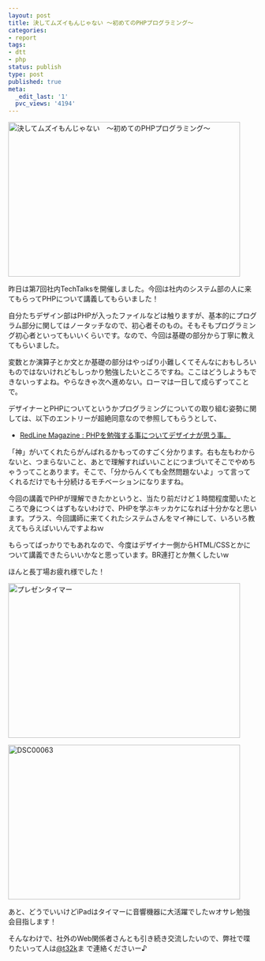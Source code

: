 ```yaml
---
layout: post
title: 決してムズイもんじゃない 〜初めてのPHPプログラミング〜
categories:
- report
tags:
- dtt
- php
status: publish
type: post
published: true
meta:
  _edit_last: '1'
  pvc_views: '4194'
---
```

<a title="決してムズイもんじゃない 〜初めてのPHPプログラミング〜 by t32k, on Flickr" href="http://www.flickr.com/photos/t32k/4745764968/"><img class="fig" src="http://farm5.static.flickr.com/4100/4745764968_b85d0f21d3.jpg" alt="決してムズイもんじゃない　〜初めてのPHPプログラミング〜" width="470" height="313" /></a>

昨日は第7回社内TechTalksを開催しました。今回は社内のシステム部の人に来てもらってPHPについて講義してもらいました！

自分たちデザイン部はPHPが入ったファイルなどは触りますが、基本的にプログラム部分に関してはノータッチなので、初心者そのもの。そもそもプログラミング初心者といってもいいくらいです。なので、今回は基礎の部分から丁寧に教えてもらいました。

<!--more-->

変数とか演算子とか文とか基礎の部分はやっぱり小難しくてそんなにおもしろいものではないけれどもしっかり勉強したいところですね。ここはどうしようもできないっすよね。やらなきゃ次へ進めない。ローマは一日して成らずってことで。

デザイナーとPHPについてというかプログラミングについての取り組む姿勢に関しては、以下のエントリーが超絶同意なので参照してもらうとして、
<ul>
	<li><a href="http://redline.hippy.jp/lab/php/php_9.php">﻿RedLine Magazine :  PHPを勉強する事についてデザイナが思う事。</a></li>
</ul>
「神」がいてくれたらがんばれるかもってのすごく分かります。右も左もわからないと、つまらないこと、あとで理解すればいいことにつまづいてそこでやめちゃうってことあります。そこで、「分からんくても全然問題ないよ」って言ってくれるだけでも十分続けるモチベーションになりますね。

今回の講義でPHPが理解できたかというと、当たり前だけど１時間程度聞いたところで身につくはずもないわけで、PHPを学ぶキッカケになれば十分かなと思います。プラス、今回講師に来てくれたシステムさんをマイ神にして、いろいろ教えてもらえばいいんですよねｗ

もらってばっかりでもあれなので、今度はデザイナー側からHTML/CSSとかについて講義できたらいいかなと思っています。BR連打とか無くしたいw

ほんと長丁場お疲れ様でした！

<a title="プレゼンタイマー by t32k, on Flickr" href="http://www.flickr.com/photos/t32k/4745769190/"><img class="fig" src="http://farm5.static.flickr.com/4143/4745769190_4945afb5b6.jpg" alt="プレゼンタイマー" width="470" height="313" /></a>

<a title="DSC00063 by t32k, on Flickr" href="http://www.flickr.com/photos/t32k/4745758152/"><img class="fig" src="http://farm5.static.flickr.com/4116/4745758152_3ed6f0a578.jpg" alt="DSC00063" width="470" height="313" /></a>

あと、どうでいいけどiPadはタイマーに音響機器に大活躍でしたｗオサレ勉強会目指します！

そんなわけで、社外のWeb関係者さんとも引き続き交流したいので、弊社で喋りたいって人は<a href="http://twitter.com/t32k">@t32k</a>ま で連絡くださいー♪

